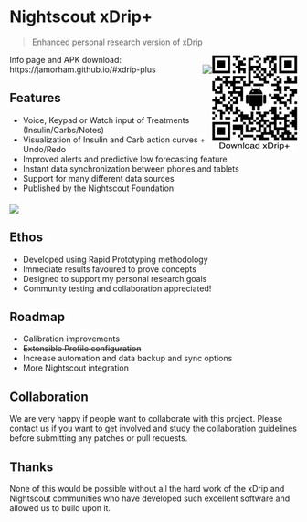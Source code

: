 # Nightscout xDrip+
> Enhanced personal research version of xDrip

 <img align="right" src="Documentation/images/download-xdrip-plus-qr-code.png">
 Info page and APK download: https://jamorham.github.io/#xdrip-plus

<img align="right" src="https://travis-ci.org/jamorham/xDrip-plus.svg?branch=master">

## Features
* Voice, Keypad or Watch input of Treatments (Insulin/Carbs/Notes)
* Visualization of Insulin and Carb action curves + Undo/Redo
* Improved alerts and predictive low forecasting feature
* Instant data synchronization between phones and tablets
* Support for many different data sources
* Published by the Nightscout Foundation

 <img align="middle" src="https://jamorham.github.io/images/jamorham-natural-language-treatments-two-web.png">

## Ethos
* Developed using Rapid Prototyping methodology
* Immediate results favoured to prove concepts
* Designed to support my personal research goals
* Community testing and collaboration appreciated!

## Roadmap
* Calibration improvements
* ~~Extensible Profile configuration~~
* Increase automation and data backup and sync options
* More Nightscout integration

## Collaboration
We are very happy if people want to collaborate with this project. Please contact us if you want to get involved and study the collaboration guidelines before submitting any patches or pull requests.

## Thanks
None of this would be possible without all the hard work of the xDrip and Nightscout communities who have developed such excellent software and allowed us to build upon it.

